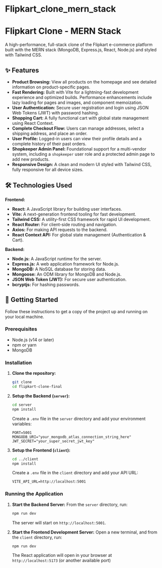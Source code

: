 ﻿# Flipkart_clone_mern_stack

# Flipkart Clone - MERN Stack
A high-performance, full-stack clone of the Flipkart e-commerce platform built with the MERN stack (MongoDB, Express.js, React, Node.js) and styled with Tailwind CSS.

## ✨ Features

- **Product Browsing:** View all products on the homepage and see detailed information on product-specific pages.
- **Fast Rendering:** Built with Vite for a lightning-fast development experience and optimized builds. Performance enhancements include lazy loading for pages and images, and component memoization.
- **User Authentication:** Secure user registration and login using JSON Web Tokens (JWT) with password hashing.
- **Shopping Cart:** A fully functional cart with global state management using React Context.
- **Complete Checkout Flow:** Users can manage addresses, select a shipping address, and place an order.
- **User Profile:** Logged-in users can view their profile details and a complete history of their past orders.
- **Shopkeeper Admin Panel:** Foundational support for a multi-vendor system, including a `shopkeeper` user role and a protected admin page to add new products.
- **Responsive Design:** A clean and modern UI styled with Tailwind CSS, fully responsive for all device sizes.

## 🛠️ Technologies Used

**Frontend:**
- **React:** A JavaScript library for building user interfaces.
- **Vite:** A next-generation frontend tooling for fast development.
- **Tailwind CSS:** A utility-first CSS framework for rapid UI development.
- **React Router:** For client-side routing and navigation.
- **Axios:** For making API requests to the backend.
- **React Context API:** For global state management (Authentication & Cart).

**Backend:**
- **Node.js:** A JavaScript runtime for the server.
- **Express.js:** A web application framework for Node.js.
- **MongoDB:** A NoSQL database for storing data.
- **Mongoose:** An ODM library for MongoDB and Node.js.
- **JSON Web Token (JWT):** For secure user authentication.
- **bcryptjs:** For hashing passwords.

## 🚀 Getting Started

Follow these instructions to get a copy of the project up and running on your local machine.

### Prerequisites

- Node.js (v14 or later)
- npm or yarn
- MongoDB

### Installation

1.  **Clone the repository:**
    ```bash
    git clone 
    cd flipkart-clone-final
    ```

2.  **Setup the Backend (`server`):**
    ```bash
    cd server
    npm install
    ```
    Create a `.env` file in the `server` directory and add your environment variables:
    ```env
    PORT=5001
    MONGODB_URI="your_mongodb_atlas_connection_string_here"
    JWT_SECRET="your_super_secret_jwt_key"
    ```

3.  **Setup the Frontend (`client`):**
    ```bash
    cd ../client
    npm install
    ```
    Create a `.env` file in the `client` directory and add your API URL:
    ```env
    VITE_API_URL=http://localhost:5001
    ```

### Running the Application

1.  **Start the Backend Server:**
    From the `server` directory, run:
    ```bash
    npm run dev
    ```
    The server will start on `http://localhost:5001`.

2.  **Start the Frontend Development Server:**
    Open a new terminal, and from the `client` directory, run:
    ```bash
    npm run dev
    ```
    The React application will open in your browser at `http://localhost:5173` (or another available port)
